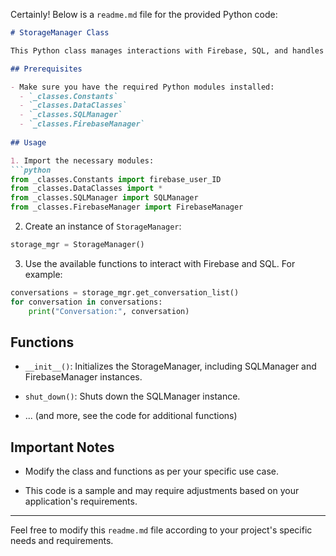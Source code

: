 Certainly! Below is a `readme.md` file for the provided Python code:

```markdown
# StorageManager Class

This Python class manages interactions with Firebase, SQL, and handles various storage-related operations.

## Prerequisites

- Make sure you have the required Python modules installed:
  - `_classes.Constants`
  - `_classes.DataClasses`
  - `_classes.SQLManager`
  - `_classes.FirebaseManager`
  
## Usage

1. Import the necessary modules:
```python
from _classes.Constants import firebase_user_ID
from _classes.DataClasses import *
from _classes.SQLManager import SQLManager
from _classes.FirebaseManager import FirebaseManager
```

2. Create an instance of `StorageManager`:
```python
storage_mgr = StorageManager()
```

3. Use the available functions to interact with Firebase and SQL. For example:
```python
conversations = storage_mgr.get_conversation_list()
for conversation in conversations:
    print("Conversation:", conversation)
```

## Functions

- `__init__()`: Initializes the StorageManager, including SQLManager and FirebaseManager instances.

- `shut_down()`: Shuts down the SQLManager instance.

- ... (and more, see the code for additional functions)

## Important Notes

- Modify the class and functions as per your specific use case.

- This code is a sample and may require adjustments based on your application's requirements.

---

Feel free to modify this `readme.md` file according to your project's specific needs and requirements.